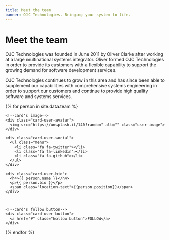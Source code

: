 ```yaml
---
title: Meet the team
banner: OJC Technologies. Bringing your system to life.
---
```


# Meet the team

OJC Technologies was founded in June 2011 by Oliver Clarke after working at a large multinational systems integrator. Oliver formed OJC Technologies in order to provide its customers with a flexible capability to support the growing demand for software development services.

OJC Technologies continues to grow in this area and has since been able to supplement our capabilities with comprehensive systems engineering in order to support our customers and continue to provide high quality software and systems services.

<div class="grid-x grid-margin-x">
{% for person in site.data.team %}
  <!-- User card example #1 -->
  <div class="cell large-auto card-user-container">

    <!--card's image-->
    <div class="card-user-avatar">
      <img src="https://unsplash.it/140?random" alt="" class="user-image">
    </div>

    <div class="card-user-social">
      <ul class="menu">
        <li class="fa fa-twitter"></li>
        <li class="fa fa-linkedin"></li>
        <li class="fa fa-github"></li>
      </ul>
    </div>

    <div class="card-user-bio">
      <h4>{{ person.name }}</h4>
      <p>{{ person.bio }}</p>
      <span class="location-text">{{person.position}}</span>
    </div>



    <!--card's follow button-->
    <div class="card-user-button">
      <a href="#" class="hollow button">FOLLOW</a>
    </div>
  </div>
{% endfor %}
</div>
